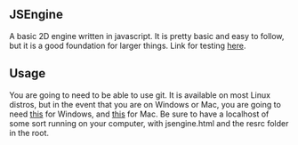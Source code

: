 ## JSEngine
A basic 2D engine written in javascript. It is pretty basic and easy to follow, but it is a good foundation for larger things.
Link for testing [here](drdingleberry.github.io/jsengine/Temples.html).
## Usage
You are going to need to be able to use git. It is available on most Linux distros, but in the event that you are on Windows or Mac, you are going to need [this](https://gitforwindows.org/) for Windows, and [this](https://git-scm.com/download/mac) for Mac. Be sure to have a localhost of some sort running on your computer, with jsengine.html and the resrc folder in the root.
